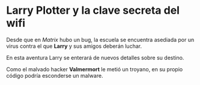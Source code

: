 # Larry Plotter y la clave secreta del wifi Desde que en *Matrix* hubo un bug, la escuela se encuentra asediada por un virus contra el que **Larry** y sus amigos deberán luchar. En esta aventura Larry se enterará de nuevos detalles sobre su destino. Como el malvado hacker **Valmermort** le metió un troyano, en su propio código podría esconderse un malware. 